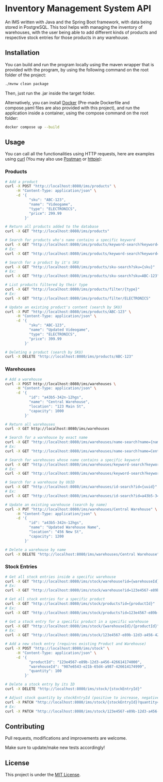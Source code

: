 # Inventory Management System API

An IMS written with Java and the Spring Boot framework, with data being stored in PostgreSQL. This tool helps with managing the inventory of warehouses, with the user being able to add different kinds of products and respective stock entries for those products in any warehouse.

## Installation

You can build and run the program locally using the maven wrapper that is provided with the program, by using the following command on the root folder of the project:

```bash
./mvnw clean package
```
Then, just run the .jar inside the target folder.

Alternatively, you can install [Docker](https://www.docker.com/) (Pre-made Dockerfile and compose.yaml files are also provided with this project), and run the application inside a container, using the compose command on the root folder:

```bash
docker compose up --build
```

## Usage

You can call all the functionalities using HTTP requests, here are examples using [curl](https://curl.se/download.html) (You may also use [Postman](https://www.postman.com/downloads/) or [httpie](https://httpie.io/)):

### Products
```bash
# Add a product
curl -X POST "http://localhost:8080/ims/products" \
     -H "Content-Type: application/json" \
     -d '{
           "sku": "ABC-123",
           "name": "Videogame",
           "type": "ELECTRONICS",
           "price": 299.99
         }'

# Return all products added to the database
curl -X GET "http://localhost:8080/ims/products"

# Search for products who's name contains a specific keyword
curl -X GET "http://localhost:8080/ims/products/keyword-search?keyword={keyword}"
# Ex:
curl -X GET "http://localhost:8080/ims/products/keyword-search?keyword=fork"

# Search for a product by it's SKU
curl -X GET "http://localhost:8080/ims/products/sku-search?sku={sku}"
# Ex:
curl -X GET "http://localhost:8080/ims/products/sku-search?sku=ABC-123"

# List products filtered by their type
curl -X GET "http://localhost:8080/ims/products/filter/{type}"
# Ex:
curl -X GET "http://localhost:8080/ims/products/filter/ELECTRONICS"

# Update an existing product's content (search by SKU)
curl -X PUT "http://localhost:8080/ims/products/ABC-123" \
     -H "Content-Type: application/json" \
     -d '{
           "sku": "ABC-123",
           "name": "Updated Videogame",
           "type": "ELECTRONICS",
           "price": 399.99
         }'

# Deleting a product (search by SKU)
curl -X DELETE "http://localhost:8080/ims/products/ABC-123"
```

### Warehouses

```bash
# Add a warehouse
curl -X POST http://localhost:8080/ims/warehouses \
     -H "Content-Type: application/json" \
     -d '{
           "id": "a43b5-342n-12hgs",
           "name": "Central Warehouse",
           "location": "123 Main St",
           "capacity": 1000
         }'

# Return all warehouses
curl -X GET http://localhost:8080/ims/warehouses

# Search for a warehouse by exact name
curl -X GET "http://localhost:8080/ims/warehouses/name-search?name={name}"
# Ex:
curl -X GET "http://localhost:8080/ims/warehouses/name-search?name=Central Warehouse"

# Search for warehouses whose name contains a specific keyword
curl -X GET "http://localhost:8080/ims/warehouses/keyword-search?keyword={keyword}"
# Ex:
curl -X GET "http://localhost:8080/ims/warehouses/keyword-search?keyword=central"

# Search for a warehouse by UUID
curl -X GET "http://localhost:8080/ims/warehouses/id-search?id={uuid}"
# Ex:
curl -X GET "http://localhost:8080/ims/warehouses/id-search?id=a43b5-342n-12hgs"

# Update an existing warehouse (search by name)
curl -X PUT "http://localhost:8080/ims/warehouses/Central Warehouse" \
     -H "Content-Type: application/json" \
     -d '{
           "id": "a43b5-342n-12hgs",
           "name": "Updated Warehouse Name",
           "location": "456 New St",
           "capacity": 1200
         }'

# Delete a warehouse by name
curl -X DELETE "http://localhost:8080/ims/warehouses/Central Warehouse"

```

### Stock Entries

```bash
# Get all stock entries inside a specific warehouse
curl -X GET "http://localhost:8080/ims/stock/warehouse?id={warehouseId}"
# Ex:
curl -X GET "http://localhost:8080/ims/stock/warehouse?id=123e4567-e89b-12d3-a456-426614174000"

# Get all stock entries for a specific product
curl -X GET "http://localhost:8080/ims/stock/products?id={productId}"
# Ex:
curl -X GET "http://localhost:8080/ims/stock/products?id=123e4567-e89b-12d3-a456-426614174000"

# Get a stock entry for a specific product in a specific warehouse
curl -X GET "http://localhost:8080/ims/stock/{warehouseId}/{productId}"
# Ex:
curl -X GET "http://localhost:8080/ims/stock/123e4567-e89b-12d3-a456-426614174000/987e6543-e21b-65d4-a987-426614174999"

# Add a new stock entry (requires existing Product and Warehouse)
curl -X POST "http://localhost:8080/ims/stock" \
     -H "Content-Type: application/json" \
     -d '{
           "productId": "123e4567-e89b-12d3-a456-426614174000",
           "warehouseId": "987e6543-e21b-65d4-a987-426614174999",
           "quantity": 100
         }'

# Delete a stock entry by its ID
curl -X DELETE "http://localhost:8080/ims/stock/{stockEntryId}"

# Adjust stock quantity by stockEntryId (positive to increase, negative to decrease)
curl -X PATCH "http://localhost:8080/ims/stock/{stockEntryId}?quantity={amount}"
# Ex:
curl -X PATCH "http://localhost:8080/ims/stock/123e4567-e89b-12d3-a456-426614174000?quantity=50"

```
## Contributing

Pull requests, modifications and improvements are welcome.

Make sure to update/make new tests accordingly!

## License

This project is under the [MIT License](https://choosealicense.com/licenses/mit/).
